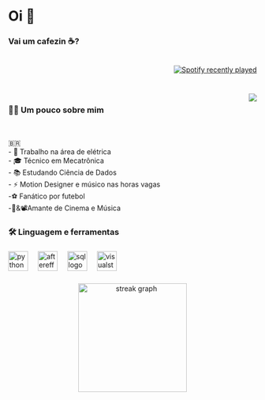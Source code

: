 <h1 align="left">Oi 👋</h1>
<h3 align="left">Vai um cafezin ☕?</h3>
<br clear="both">
<div align="right">
  <a href="https://open.spotify.com/user/towkienn">
    <img src="https://spotify-recently-played-readme.vercel.app/api?user=towkienn&count=1&unique=false" alt="Spotify recently played"  />
  </a>


###


<br clear="both">

<img align="right" src="https://profile-counter.glitch.me/Sam-towk/count.svg?"  />
</div>

###


<h3 align="left">👩‍💻  Um pouco sobre mim</h3>

<br clear="both">

<p align="left">🇧🇷<br>- 🔭 Trabalho na área de elétrica <br>- 🎓 Técnico  em Mecatrônica <br>- 📚  Estudando Ciência de Dados<br>- ⚡  Motion Designer e músico nas horas vagas <br>-⚽ Fanático por futebol<br>-🎸&📽️Amante de Cinema e Música</p>

###

<h3 align="left">🛠 Linguagem e ferramentas</h3>

###

<div align="left">
  <img src="https://cdn.jsdelivr.net/gh/devicons/devicon/icons/python/python-original.svg" height="40" alt="python logo"  />
  <img width="12" />
  <img src="https://cdn.jsdelivr.net/gh/devicons/devicon/icons/aftereffects/aftereffects-original.svg" height="40" alt="aftereffects logo"  />
  <img width="12" />
  <img src="https://cdn.jsdelivr.net/gh/devicons/devicon@latest/icons/azuresqldatabase/azuresqldatabase-original.svg" height="40" alt="sql logo" />
  <img width="12" />
  <img src="https://cdn.jsdelivr.net/gh/devicons/devicon/icons/visualstudio/visualstudio-plain.svg" height="40" alt="visualstudio logo"  />
</div>

###

<div align="center">
  <img src="https://streak-stats.demolab.com?user=Sam-towk&locale=en&mode=daily&theme=dark&hide_border=false&border_radius=5&order=3" height="220" alt="streak graph"  />
</div>

###
